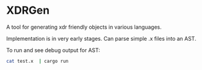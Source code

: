 # XDRGen

A tool for generating xdr friendly objects in various languages.

Implementation is in very early stages. Can parse simple .x files into
an AST.

To run and see debug output for AST:

```bash
cat test.x  | cargo run
```
